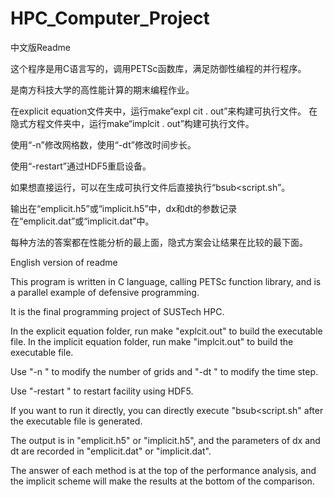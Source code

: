 # HPC_Computer_Project

中文版Readme

这个程序是用C语言写的，调用PETSc函数库，满足防御性编程的并行程序。

是南方科技大学的高性能计算的期末编程作业。

在explicit equation文件夹中，运行make“expl cit . out”来构建可执行文件。
在隐式方程文件夹中，运行make“implcit . out”构建可执行文件。

使用“-n”修改网格数，使用“-dt”修改时间步长。

使用“-restart”通过HDF5重启设备。

如果想直接运行，可以在生成可执行文件后直接执行“bsub<script.sh”。

输出在“emplicit.h5”或“implicit.h5”中，dx和dt的参数记录在“emplicit.dat”或“implicit.dat”中。

每种方法的答案都在性能分析的最上面，隐式方案会让结果在比较的最下面。

English version of readme

This program is written in C language, calling PETSc function library, and is a parallel example of defensive programming.

It is the final programming project of SUSTech HPC.

In the explicit equation folder, run make "explcit.out" to build the executable file.
In the implicit equation folder, run make "implcit.out" to build the executable file.

Use "-n " to modify the number of grids and "-dt " to modify the time step.

Use "-restart " to restart facility using HDF5.

If you want to run it directly, you can directly execute "bsub<script.sh" after the executable file is generated.

The output is in "emplicit.h5" or "implicit.h5", and the parameters of dx and dt are recorded in "emplicit.dat" or "implicit.dat".

The answer of each method is at the top of the performance analysis, and the implicit scheme will make the results at the bottom of the comparison.